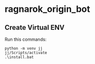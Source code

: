 # ragnarok_origin_bot

## Create Virtual ENV
Run this commands:
```
python -m venv jj
jj/Scripts/activate
.\install.bat
```
